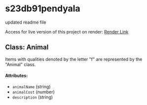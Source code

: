 # s23db91pendyala

updated readme file

Access for live version of this project on render: [Render Link](https://f23wb91pendyala1.onrender.com/)
## Class: Animal
Items with qualities denoted by the letter "f" are represented by the "Animal" class.
 
#### Attributes:
- `animalName` (string)
- `animalCost` (number)
- `description` (string)


